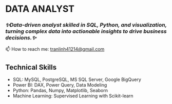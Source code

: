 # DATA ANALYST
### *✨Data-driven analyst skilled in SQL, Python, and visualization, turning complex data into actionable insights to drive business decisions.✨*

📫 How to reach me: tranlinh41214@gmail.com

## Technical Skills
- SQL: MySQL, PostgreSQL, MS SQL Server, Google BigQuery
- Power BI: DAX, Power Query, Data Modeling
- Python: Pandas, Numpy, Matplotlib, Seaborn
- Machine Learning: Supervised Learning with Scikit-learn

  
<!--
**tran-linh41214/tran-linh41214** is a ✨ _special_ ✨ repository because its `README.md` (this file) appears on your GitHub profile.

- 🔭 I’m currently working on ...
- 🌱 I’m currently learning ...
- 👯 I’m looking to collaborate on ...
- 🤔 I’m looking for help with ...
- 💬 Ask me about ...
- 📫 How to reach me: tranlinh41214@gmail.com
- 😄 Pronouns: ...
- ⚡ Fun fact: ...
-->
